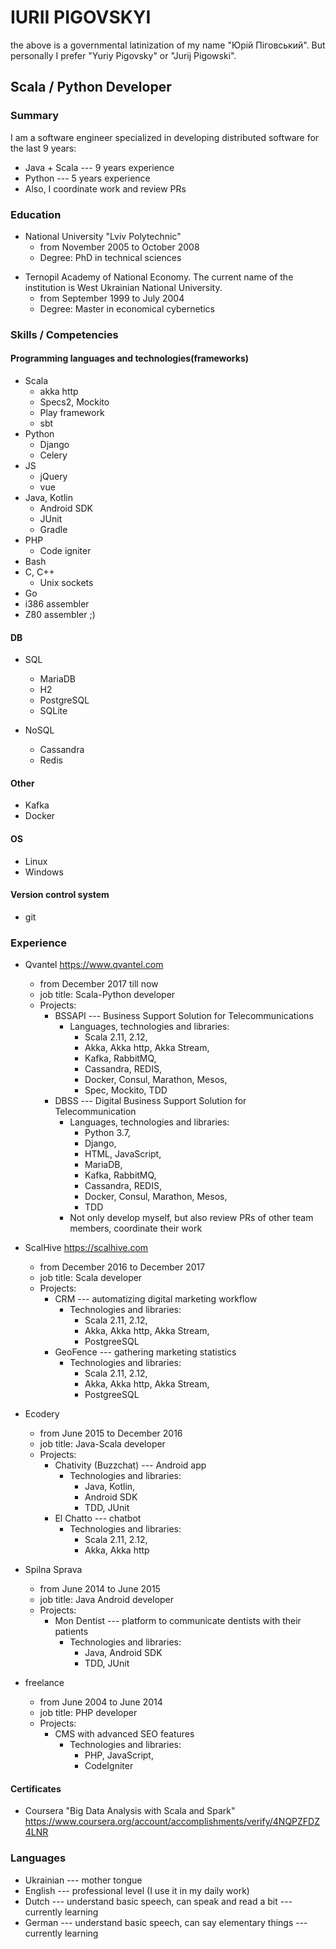 # IURII PIGOVSKYI

the above is a governmental latinization of my name "Юрій Піговський". 
But personally I prefer "Yuriy Pigovsky" or "Jurij Pigowski".

## Scala / Python Developer

### Summary

I am a software engineer specialized in developing distributed software 
for the last 9 years:
  * Java + Scala --- 9 years experience
  * Python --- 5 years experience
* Also, I coordinate work and review PRs

### Education

* National University "Lviv Polytechnic"
  - from November 2005 to October 2008
  - Degree: PhD in technical sciences
- Ternopil Academy of National Economy. 
The current name of the institution is West Ukrainian National University.
  - from September 1999 to July 2004
  - Degree: Master in economical cybernetics

  
### Skills / Competencies

#### Programming languages and technologies(frameworks)

* Scala 
  - akka http
  - Specs2, Mockito
  - Play framework
  - sbt
* Python
    - Django
    - Celery
* JS
    - jQuery
    - vue
* Java, Kotlin
    - Android SDK
    - JUnit
    - Gradle
* PHP
    - Code igniter
* Bash
* C, C++
  * Unix sockets
* Go
* i386 assembler
* Z80 assembler ;)

#### DB

* SQL
  - MariaDB 
  - H2
  - PostgreSQL 
  - SQLite

* NoSQL
  - Cassandra
  - Redis

#### Other

* Kafka
* Docker

#### OS

* Linux
* Windows

#### Version control system

* git

### Experience

* Qvantel https://www.qvantel.com
  - from December 2017 till now
  - job title: Scala-Python developer
  - Projects:
    - BSSAPI --- Business Support Solution for Telecommunications
      - Languages, technologies and libraries: 
        - Scala 2.11, 2.12, 
        - Akka, Akka http, Akka Stream, 
        - Kafka, RabbitMQ,
        - Cassandra, REDIS, 
        - Docker, Consul, Marathon, Mesos,
        - Spec, Mockito, TDD
    - DBSS --- Digital Business Support Solution for Telecommunication
      - Languages, technologies and libraries: 
        - Python 3.7,
        - Django,
        - HTML, JavaScript,
        - MariaDB, 
        - Kafka, RabbitMQ,
        - Cassandra, REDIS,
        - Docker, Consul, Marathon, Mesos,
        - TDD
      - Not only develop myself, but also review PRs of 
        other team members, coordinate their work

* ScalHive https://scalhive.com
  - from December 2016 to December 2017
  - job title: Scala developer
  - Projects:
    - CRM --- automatizing digital marketing workflow
      - Technologies and libraries: 
        - Scala 2.11, 2.12,
        - Akka, Akka http, Akka Stream, 
        - PostgreeSQL
    - GeoFence --- gathering marketing statistics
      - Technologies and libraries: 
        - Scala 2.11, 2.12, 
        - Akka, Akka http, Akka Stream, 
        - PostgreeSQL

* Ecodery
  - from June 2015 to December 2016
  - job title: Java-Scala developer
  - Projects:
    - Chativity (Buzzchat) --- Android app
      - Technologies and libraries: 
        - Java, Kotlin, 
        - Android SDK 
        - TDD, JUnit
    - El Chatto --- chatbot
      - Technologies and libraries: 
        - Scala 2.11, 2.12, 
        - Akka, Akka http

* Spilna Sprava
  - from June 2014 to June 2015
  - job title: Java Android developer
  - Projects:
    - Mon Dentist --- platform to communicate dentists with their patients
      - Technologies and libraries: 
        - Java, Android SDK
        - TDD, JUnit

* freelance
  - from June 2004 to June 2014
  - job title: PHP developer
  - Projects:
    - CMS with advanced SEO features
      - Technologies and libraries: 
        - PHP, JavaScript, 
        - CodeIgniter


#### Certificates

* Coursera "Big Data Analysis with Scala and Spark" 
https://www.coursera.org/account/accomplishments/verify/4NQPZFDZ4LNR

  
### Languages

* Ukrainian --- mother tongue
* English --- professional level (I use it in my daily work)
* Dutch --- understand basic speech, can speak and read a bit --- currently learning
* German --- understand basic speech, can say elementary things --- currently learning
